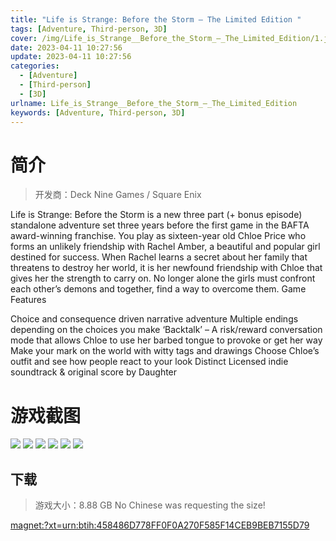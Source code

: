 ```yaml
---
title: "Life is Strange: Before the Storm – The Limited Edition "
tags: [Adventure, Third-person, 3D]
cover: /img/Life_is_Strange__Before_the_Storm_–_The_Limited_Edition/1.jpg
date: 2023-04-11 10:27:56
update: 2023-04-11 10:27:56
categories: 
  - [Adventure]
  - [Third-person]
  - [3D]
urlname: Life_is_Strange__Before_the_Storm_–_The_Limited_Edition
keywords: [Adventure, Third-person, 3D]
---
```

# 简介

> 开发商：Deck Nine Games / Square Enix

Life is Strange: Before the Storm is a new three part (+ bonus episode) standalone adventure set three years before the first game in the BAFTA award-winning franchise.
You play as sixteen-year old Chloe Price who forms an unlikely friendship with Rachel Amber, a beautiful and popular girl destined for success.
When Rachel learns a secret about her family that threatens to destroy her world, it is her newfound friendship with Chloe that gives her the strength to carry on.
No longer alone the girls must confront each other’s demons and together, find a way to overcome them.
Game Features

Choice and consequence driven narrative adventure
Multiple endings depending on the choices you make
‘Backtalk’ – A risk/reward conversation mode that allows Chloe to use her barbed tongue to provoke or get her way
Make your mark on the world with witty tags and drawings
Choose Chloe’s outfit and see how people react to your look
Distinct Licensed indie soundtrack & original score by Daughter

# 游戏截图

![](/img/Life_is_Strange__Before_the_Storm_–_The_Limited_Edition/2.jpg)
![](/img/Life_is_Strange__Before_the_Storm_–_The_Limited_Edition/3.jpg)
![](/img/Life_is_Strange__Before_the_Storm_–_The_Limited_Edition/4.jpg)
![](/img/Life_is_Strange__Before_the_Storm_–_The_Limited_Edition/5.jpg)
![](/img/Life_is_Strange__Before_the_Storm_–_The_Limited_Edition/6.jpg)
![](/img/Life_is_Strange__Before_the_Storm_–_The_Limited_Edition/7.jpg)


## 下载

> 游戏大小：8.88 GB No Chinese was requesting the size!

[magnet:?xt=urn:btih:458486D778FF0F0A270F585F14CEB9BEB7155D79](magnet:?xt=urn:btih:458486D778FF0F0A270F585F14CEB9BEB7155D79)